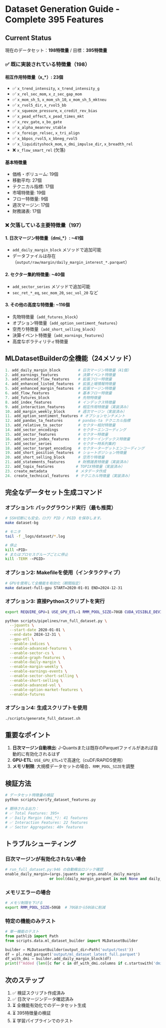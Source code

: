 # Dataset Generation Guide - Complete 395 Features

## Current Status

現在のデータセット：**198特徴量** / 目標：**395特徴量**

### ✅ 既に実装されている特徴量（198）

#### 相互作用特徴量（x_*）: 23個
- ✅ `x_trend_intensity`, `x_trend_intensity_g`
- ✅ `x_rel_sec_mom`, `x_z_sec_gap_mom`
- ✅ `x_mom_sh_5`, `x_mom_sh_10`, `x_mom_sh_5_mktneu`
- ✅ `x_rvol5_dir`, `x_rvol5_bb`
- ✅ `x_squeeze_pressure`, `x_credit_rev_bias`
- ✅ `x_pead_effect`, `x_pead_times_mkt`
- ✅ `x_rev_gate`, `x_bo_gate`
- ✅ `x_alpha_meanrev_stable`
- ✅ `x_foreign_relsec`, `x_tri_align`
- ✅ `x_bbpos_rvol5`, `x_bbneg_rvol5`
- ✅ `x_liquidityshock_mom`, `x_dmi_impulse_dir`, `x_breadth_rel`
- ❌ `x_flow_smart_rel` (欠落)

#### 基本特徴量
- 価格・ボリューム: 19個
- 移動平均: 27個
- テクニカル指標: 17個
- 市場特徴量: 19個
- フロー特徴量: 9個
- 週次マージン: 17個
- 財務諸表: 17個

### ❌ 欠落している主要特徴量（197）

#### 1. 日次マージン特徴量（dmi_*）: ~41個
- `add_daily_margin_block` メソッドで追加可能
- データファイルは存在（`output/raw/margin/daily_margin_interest_*.parquet`）

#### 2. セクター集約特徴量: ~40個
- `add_sector_series` メソッドで追加可能
- `sec_ret_*_eq`, `sec_mom_20`, `sec_vol_20` など

#### 3. その他の高度な特徴量: ~116個
- 先物特徴量（`add_futures_block`）
- オプション特徴量（`add_option_sentiment_features`）
- 空売り特徴量（`add_short_selling_block`）
- 決算イベント特徴量（`add_earnings_features`）
- 高度なボラティリティ特徴量

## MLDatasetBuilderの全機能（24メソッド）

```python
1. add_daily_margin_block        # 日次マージン特徴量（41個）
2. add_earnings_features         # 決算イベント特徴量
3. add_enhanced_flow_features    # 拡張フロー特徴量
4. add_enhanced_listed_features  # 拡張上場情報特徴量
5. add_enhanced_margin_features  # 拡張マージン特徴量
6. add_flow_features             # 基本フロー特徴量
7. add_futures_block             # 先物特徴量
8. add_index_features            # インデックス特徴量
9. add_interaction_features      # 相互作用特徴量（実装済み）
10. add_margin_weekly_block      # 週次マージン（実装済み）
11. add_option_sentiment_features # オプションセンチメント
12. add_pandas_ta_features       # pandas-ta テクニカル指標
13. add_relative_to_sector       # セクター相対特徴量
14. add_sector_encodings         # セクターエンコーディング
15. add_sector_features          # セクター特徴量
16. add_sector_index_features    # セクターインデックス特徴量
17. add_sector_series            # セクター時系列集約
18. add_sector_target_encoding   # セクターターゲットエンコーディング
19. add_short_position_features  # ショートポジション特徴量
20. add_short_selling_block      # 空売り特徴量
21. add_statements_features      # 財務諸表特徴量（実装済み）
22. add_topix_features          # TOPIX特徴量（実装済み）
23. create_metadata             # メタデータ作成
24. create_technical_features   # テクニカル特徴量（実装済み）
```

## 完全なデータセット生成コマンド

### オプション1: バックグラウンド実行（最も推奨）

```bash
# SSH切断にも安全。ログ/ PID / PGID を保存します。
make dataset-bg

# モニタ
tail -f _logs/dataset/*.log

# 停止
kill <PID>
# またはプロセスグループごとに停止
kill -TERM -<PGID>
```

### オプション2: Makefileを使用（インタラクティブ）

```bash
# GPUを使用して全機能を有効化（期間指定）
make dataset-full-gpu START=2020-01-01 END=2024-12-31
```

### オプション3: 直接Pythonスクリプトを実行

```bash
export REQUIRE_GPU=1 USE_GPU_ETL=1 RMM_POOL_SIZE=70GB CUDA_VISIBLE_DEVICES=0

python scripts/pipelines/run_full_dataset.py \
  --jquants \
  --start-date 2020-01-01 \
  --end-date 2024-12-31 \
  --gpu-etl \
  --enable-indices \
  --enable-advanced-features \
  --enable-sector-cs \
  --enable-graph-features \
  --enable-daily-margin \
  --enable-margin-weekly \
  --enable-earnings-events \
  --enable-sector-short-selling \
  --enable-short-selling \
  --enable-advanced-vol \
  --enable-option-market-features \
  --enable-futures
```

### オプション4: 生成スクリプトを使用

```bash
./scripts/generate_full_dataset.sh
```

## 重要なポイント

1. **日次マージン自動検出**: J-Quantsまたは既存のParquetファイルがあれば自動的に有効化されるはず
2. **GPU-ETL**: `USE_GPU_ETL=1`で高速化（cuDF/RAPIDS使用）
3. **メモリ制限**: 大規模データセットの場合、`RMM_POOL_SIZE`を調整

## 検証方法

```bash
# データセット特徴量の検証
python scripts/verify_dataset_features.py

# 期待される出力：
# ✅ Total Features: 395+
# ✅ Daily Margin (dmi_*): 41 features
# ✅ Interaction Features: 22 features
# ✅ Sector Aggregates: 40+ features
```

## トラブルシューティング

### 日次マージンが有効化されない場合

```python
# run_full_dataset.py:946 の自動検出ロジック確認
enable_daily_margin=(args.jquants or args.enable_daily_margin
                    or bool(daily_margin_parquet is not None and daily_margin_parquet.exists()))
```

### メモリエラーの場合

```bash
# メモリ制限を下げる
export RMM_POOL_SIZE=50GB  # 70GBから50GBに削減
```

### 特定の機能のみテスト

```python
# 単一機能のテスト
from pathlib import Path
from scripts.data.ml_dataset_builder import MLDatasetBuilder

builder = MLDatasetBuilder(output_dir=Path('output/test'))
df = pl.read_parquet('output/ml_dataset_latest_full.parquet')
df_with_dmi = builder.add_daily_margin_block(df)
print(f"Added {len([c for c in df_with_dmi.columns if c.startswith('dmi_')])} DMI features")
```

## 次のステップ

1. ✅ 検証スクリプト作成済み
2. ✅ 日次マージンデータ確認済み
3. ⏳ 全機能有効化でのデータセット生成
4. ⏳ 395特徴量の検証
5. ⏳ 学習パイプラインでのテスト
